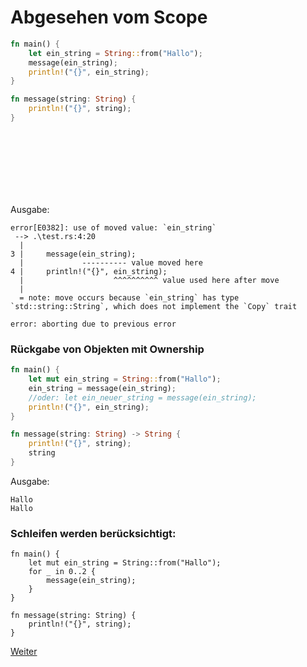 # Abgesehen vom Scope

```Rust
fn main() {
    let ein_string = String::from("Hallo");
    message(ein_string);
    println!("{}", ein_string);
}

fn message(string: String) {
    println!("{}", string);
}
```
<dl>
<br><br><br><br><br><br>
</dl>

Ausgabe:
```
error[E0382]: use of moved value: `ein_string`
 --> .\test.rs:4:20
  |
3 |     message(ein_string);
  |             ---------- value moved here
4 |     println!("{}", ein_string);
  |                    ^^^^^^^^^^ value used here after move
  |
  = note: move occurs because `ein_string` has type `std::string::String`, which does not implement the `Copy` trait

error: aborting due to previous error
```

### Rückgabe von Objekten mit Ownership

```Rust
fn main() {
    let mut ein_string = String::from("Hallo");
    ein_string = message(ein_string);
    //oder: let ein_neuer_string = message(ein_string);
    println!("{}", ein_string);
}

fn message(string: String) -> String {
    println!("{}", string);
    string
}
```

Ausgabe:
```
Hallo
Hallo
```

### Schleifen werden berücksichtigt:

```
fn main() {
    let mut ein_string = String::from("Hallo");
    for _ in 0..2 {
        message(ein_string);
    }
}

fn message(string: String) {
    println!("{}", string);
}
```

[Weiter](https://github.com/mpdrescher/pottcpp-rust-vortrag/slides/ownership/ownership5.md)
